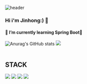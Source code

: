 ![header](https://capsule-render.vercel.app/api?type=wave&color=auto&height=300&section=header&text=capsule%20render&fontSize=90)


### Hi i'm Jinhong:) 👋
#### 🌱 I’m currently learning Spring Boot👯
![Anurag's GitHub stats](https://github-readme-stats.vercel.app/api?username=jangjinhong&show_icons=true&theme=radical)
<img src="https://github-readme-stats.vercel.app/api/top-langs/?username=jangjinhong&layout=compact"><br><br>


<div align="left"> <h2> STACK </h2>
	<img src="https://img.shields.io/badge/Java-007396?style=flat&logo=Java&logoColor=white" />
	<img src="https://img.shields.io/badge/Python-3776AB?style=flat&logo=Python-&logoColor=white"/>
	<img src="https://img.shields.io/badge/Spring Boot-6DB33F?style=flat&logo=Spring Boot&logoColor=white" />
	<img src="https://img.shields.io/badge/Notion-000000?style=flat&logo=Notion&logoColor=white" />
	
</div>

<!--
**jangjinhong/jangjinhong** is a ✨ _special_ ✨ repository because its `README.md` (this file) appears on your GitHub profile.

Here are some ideas to get you started:

- 🔭 I’m currently working on ...
- 🌱 I’m currently learning ...
- 👯 I’m looking to collaborate on ...
- 🤔 I’m looking for help with ...
- 💬 Ask me about ...
- 📫 How to reach me: ...
- 😄 Pronouns: ...
- ⚡ Fun fact: ...
-->
